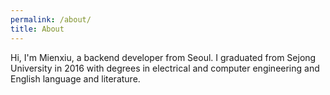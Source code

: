 ```yaml
---
permalink: /about/
title: About
---
```

Hi, I'm Mienxiu, a backend developer from Seoul.
I graduated from Sejong University in 2016 with degrees in electrical and computer engineering and English language and literature.
